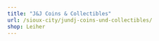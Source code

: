 ```yaml
---
title: "J&J Coins & Collectibles"
url: /sioux-city/jundj-coins-und-collectibles/
shop: Leiher
---
```

